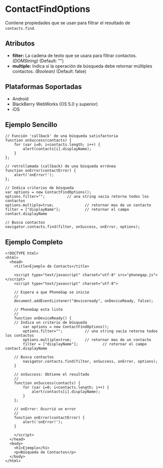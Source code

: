 ContactFindOptions
==================

Contiene propiedades que se usan para filtrar el resultado de `contacts.find`.

Atributos
---------

- __filter:__ La cadena de texto que se usara para filtrar contactos. _(DOMString)_ (Default: "")
- __multiple:__ Indica si la operación de búsqueda debe retornar múltiples contactos. _(Boolean)_ (Default: false)


Plataformas Soportadas
----------------------

- Android
- BlackBerry WebWorks (OS 5.0 y superior)
- iOS

Ejemplo Sencillo
----------------

    // Función 'callback' de una búsqueda satisfactoria
    function onSuccess(contacts) {
		for (var i=0; i<contacts.length; i++) {
			alert(contacts[i].displayName);
		}
    };

    // retrollamada (callback) de una búsqueda errónea
    function onError(contactError) {
        alert('onError!');
    };

    // Indica criterios de búsqueda
    var options = new ContactFindOptions();
	options.filter="";			// una string vacía retorna todos los contactos
	options.multiple=true;	        	// retornar mas de un contacto
	filter = ["displayName"];	        // retornar el campo contact.displayName
	
    // Busca contactos
    navigator.contacts.find(filter, onSuccess, onError, options);

Ejemplo Completo
----------------

    <!DOCTYPE html>
    <html>
      <head>
        <title>Ejemplo de Contacts</title>

        <script type="text/javascript" charset="utf-8" src="phonegap.js"></script>
        <script type="text/javascript" charset="utf-8">

        // Espera a que PhoneGap se inicie
        //
        document.addEventListener("deviceready", onDeviceReady, false);

        // PhoneGap esta listo
        //
        function onDeviceReady() {
		// Indica un criterio de búsqueda
	        var options = new ContactFindOptions();
		    options.filter="";			// una string vacía retorna todos los contactos
		    options.multiple=true;		// retornar mas de un contacto
		    filter = ["displayName"];	        // retornar el campo contact.displayName

		// Busca contactos
	        navigator.contacts.find(filter, onSuccess, onError, options);
        }
    
        // onSuccess: Obtiene el resultado
        //
		function onSuccess(contacts) {
			for (var i=0; i<contacts.length; i++) {
				alert(contacts[i].displayName);
			}
		};
    
        // onError: Ocurrió un error
        //
        function onError(contactError) {
            alert('onError!');
        }

        </script>
      </head>
      <body>
        <h1>Ejemplo</h1>
        <p>Búsqueda de Contactos</p>
      </body>
    </html>

